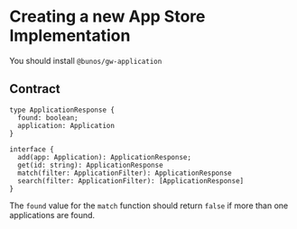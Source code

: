 # Creating a new App Store Implementation

You should install `@bunos/gw-application`

## Contract

```
type ApplicationResponse {
  found: boolean;
  application: Application
}

interface {
  add(app: Application): ApplicationResponse;
  get(id: string): ApplicationResponse
  match(filter: ApplicationFilter): ApplicationResponse
  search(filter: ApplicationFilter): [ApplicationResponse]
}
```

The `found` value for the `match` function should return `false` if more
than one applications are found.
